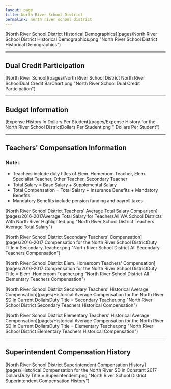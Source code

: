 ```yaml
---
layout: page
title: North River School District
permalink: north river school district
---
```



[North River School District Historical Demographics](pages/North River School District Historical Demographics.png "North River School District Historical Demographics")

___

## Dual Credit Participation

[North River School](pages/North River School District North River SchoolDual Credit BarChart.png "North River School Dual Credit Participation")


___

## Budget Information

[Expense History In Dollars Per Student](pages/Expense History for the North River School DistrictDollars Per Student.png " Dollars Per Student")


___

## Teachers' Compensation Information
### Note:
- Teachers include duty titles of Elem. Homeroom Teacher, Elem. Specialist Teacher, Other Teacher, Secondary Teacher
- Total Salary = Base Salary + Supplemental Salary
- Total Compensation = Total Salary + Insurance Benefits + Mandatory Benefits
- Mandatory Benefits include pension funding and payroll taxes

[North River School District Teachers' Average Total Salary Comparison](pages/2016-2017Average Total Salary for TeachersAll WA School Districts With North River Highlighted.png "North River School District Teachers Average Total Salary")

[North River School District Secondary Teachers' Compensation](pages/2016-2017 Compensation for the North River School DistrictDuty Title = Secondary Teacher.png "North River School District All Secondary Teachers Compensation")

[North River School District Elem. Homeroom Teachers' Compensation](pages/2016-2017 Compensation for the North River School DistrictDuty Title = Elem. Homeroom Teacher.png "North River School District All Elementary Teachers Compensation")

[North River School District Secondary Teachers' Historical Average Compensation](pages/Historical Average Compensation for the North River SD in Current DollarsDuty Title = Secondary Teacher.png "North River School District Secondary Teachers Historical Compensation")

[North River School District Elementary Teachers' Historical Average Compensation](pages/Historical Average Compensation for the North River SD in Current DollarsDuty Title = Elementary Teacher.png "North River School District Elementary Teachers Historical Compensation")


___

## Superintendent Compensation History

[North River School District Superintendent Compensation History](pages/Historical Compensation for the North River SD in Constant 2017 DollarsDuty Title = Superintendent.png "North River School District Superintendent Compensation History")


